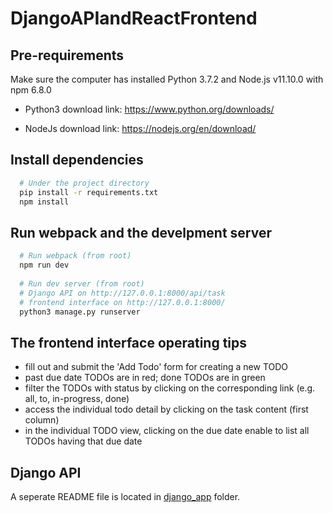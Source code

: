 # DjangoAPIandReactFrontend

## Pre-requirements
Make sure the computer has installed Python 3.7.2 and Node.js v11.10.0 with npm 6.8.0

  - Python3 download link: https://www.python.org/downloads/

  - NodeJs download link: https://nodejs.org/en/download/


## Install dependencies
```sh
  # Under the project directory
  pip install -r requirements.txt
  npm install
```

## Run webpack and the develpment server
```sh
  # Run webpack (from root)
  npm run dev
  
  # Run dev server (from root)
  # Django API on http://127.0.0.1:8000/api/task
  # frontend interface on http://127.0.0.1:8000/
  python3 manage.py runserver
```

## The frontend interface operating tips
  - fill out and submit the 'Add Todo' form for creating a new TODO
  - past due date TODOs are in red; done TODOs are in green
  - filter the TODOs with status by clicking on the corresponding link (e.g. all, to, in-progress, done)
  - access the individual todo detail by clicking on the task content (first column)
  - in the individual TODO view, clicking on the due date enable to list all TODOs having that due date
  
## Django API
A seperate README file is located in [django_app](https://github.com/SPDYang/DjangoAPIandReactFrontend/tree/master/django_app) folder.
